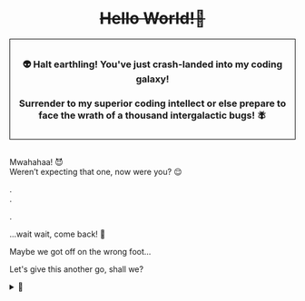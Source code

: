 <h1 align="center"> <del>Hello World!👋</del> </h1>

<div style="border:1px solid black; padding:10px;">
<h3 align="center"> 👽 Halt earthling! You've just crash-landed into my coding galaxy!</h3>
<h3 align="center"> Surrender to my superior coding intellect or else prepare to face the wrath of a thousand intergalactic bugs! 🪰</h3>
</div>
<p> <br>
Mwahahaa! 😈
  <br>
Weren’t expecting that one, now were you? 😌
</p>
.
<br>
.

.

...wait wait, come back! 🥺

Maybe we got off on the wrong foot...

Let's give this another go, shall we?

<details>
<summary> 👀 </summary>
<br>

<p align="center">
<img width=900 alt="Astronaut Introduction" src="img/astronaut_greeting.gif" />
<blockquote align="center"> GIF taking an eon to load? Perfect time to hydrate!💧 </blockquote>
</p>

Greetings Earthling! 🖖
<br><br>
You've stumbled upon the GitHub profile of an extraordinary human being (or so my mom tells me). Here you'll find repositories filled with code, ideas, and the occasional ramblings of a programmer's mind.
<br><br>
Feel free to explore! Despite our initial...miscommunication, you're welcome to visit this corner of the coding cosmos at anytime. Thanks for stopping by, and enjoy your stay! 🌌
<br><br>
Connect with me on
<a href="https://linkedin.com/in/yeruvasaijahnavi" target="blank">
<img align="center" src="https://img.shields.io/badge/linkedin-%230077B5.svg?style=for-the-badge&logo=linkedin&logoColor=white" alt="yeruvasaijahnavi" height="20" />
</a>

</h3>

<h1 align="left">Technology Stack</h1>
<h3 align="center">Languages</h3>
<p align="center">
  <img src="https://img.shields.io/badge/c-%2300599C.svg?style=for-the-badge&logo=c&logoColor=white" alt="c" height="25"/>
  <img src="https://img.shields.io/badge/c++-%2300599C.svg?style=for-the-badge&logo=c%2B%2B&logoColor=white)" alt="cplusplus" height="25"/>
  <img src="https://img.shields.io/badge/java-%23ED8B00.svg?style=for-the-badge&logo=openjdk&logoColor=white" alt="java" height="25"/>
  <img src="https://img.shields.io/badge/python-3670A0?style=for-the-badge&logo=python&logoColor=ffdd54" alt="python" height="25"/>
  <img src="https://img.shields.io/badge/javascript-%23323330.svg?style=for-the-badge&logo=javascript&logoColor=%23F7DF1E" alt="javascript" height="25"/>
</p>
<h3 align="center">Full Stack Dev</h3>
<p align="center">
  <img src="https://img.shields.io/badge/MongoDB-%234ea94b.svg?style=for-the-badge&logo=mongodb&logoColor=white" alt="mongodb" height="25"/>
  <img src="https://img.shields.io/badge/express.js-%23404d59.svg?style=for-the-badge&logo=express&logoColor=%2361DAFB" alt="expressjs" height="25"/>
  <img src="https://img.shields.io/badge/node.js-6DA55F?style=for-the-badge&logo=node.js&logoColor=white" alt="nodejs" height="25"/>
  <img src="https://img.shields.io/badge/django-%23092E20.svg?style=for-the-badge&logo=django&logoColor=white" alt="django" height="25"/>
  <img src="https://img.shields.io/badge/flask-%23000.svg?style=for-the-badge&logo=flask&logoColor=white" alt="flask" height="25"/>
  <img src="https://img.shields.io/badge/sqlite-%2307405e.svg?style=for-the-badge&logo=sqlite&logoColor=white" alt="sqlite" height="25"/>
</p>
<p align="center">
  <img src="https://img.shields.io/badge/react-%2320232a.svg?style=for-the-badge&logo=react&logoColor=%2361DAFB" alt="react" height="25"/>
  <img src="https://img.shields.io/badge/html-%23E34F26.svg?style=for-the-badge&logo=html5&logoColor=white" alt="html" height="25"/>
  <img src="https://img.shields.io/badge/css-%231572B6.svg?style=for-the-badge&logo=css3&logoColor=white" alt="css" height="25"/>
  <img src="https://img.shields.io/badge/tailwindcss-%2338B2AC.svg?style=for-the-badge&logo=tailwind-css&logoColor=white" alt="tailwindcss" height="25"/>
  <img src="https://img.shields.io/badge/SASS-hotpink.svg?style=for-the-badge&logo=SASS&logoColor=white" alt="sass" height="25"/>
</p>
<h3 align="center">ML/DL</h3>
<p align="center">
  <img src="https://img.shields.io/badge/TensorFlow-%23FF6F00.svg?style=for-the-badge&logo=TensorFlow&logoColor=white" alt=tensorflow" height="25"/>
  <img src="https://img.shields.io/badge/Keras-%23D00000.svg?style=for-the-badge&logo=Keras&logoColor=white" alt="keras" height="25"/>
  <img src="https://img.shields.io/badge/scikit--learn-%23F7931E.svg?style=for-the-badge&logo=scikit-learn&logoColor=white" alt="scikit=learn" height="25"/>
    <img src="https://img.shields.io/badge/PyTorch-%23EE4C2C.svg?style=for-the-badge&logo=PyTorch&logoColor=white" alt="pytorch" height="25"/>
  <img src="https://img.shields.io/badge/pandas-%23150458.svg?style=for-the-badge&logo=pandas&logoColor=white" alt="pandas" height="25"/>
</p>

# Contribution Graph

<p align="center">
  <img alt="GitHub Snake" src="https://github.com/yeruvasaijahnavi/yeruvasaijahnavi/blob/output/github-contribution-grid-snake-dark.svg" />
</p>

# Stats

<p align="center">
  <img height=180 align="center" src="https://github-readme-stats.vercel.app/api?username=yeruvasaijahnavi&show_icons=true&layout=compact&bg_color=60,152047,6a3c70&hide_border=true&title_color=d0ccee&text_color=ffffff&icon_color=d0ccee&rank_icon=github" />
  <img height=180 align="center" src="https://github-readme-stats.vercel.app/api/top-langs/?username=yeruvasaijahnavi&layout=compact&bg_color=60,152047,6a3c70&hide_border=true&title_color=d0ccee&text_color=ffffff&icon_color=d0ccee" />
  <img height=180 align="center" src="https://github-readme-streak-omega.vercel.app?user=yeruvasaijahnavi&theme=dark&hide_border=true&border_radius=10&date_format=M%20j%5B%2C%20Y%5D&exclude_days=Sun%2CSat&background=60%2C152047%2C6A3C70&excludeDaysLabel=EB545400&dates=A09CBD&fire=FFB600" alt="GitHub Streak" />
</p>

</details>
